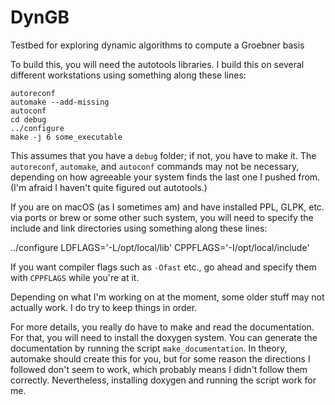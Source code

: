 # DynGB
Testbed for exploring dynamic algorithms to compute a Groebner basis

To build this, you will need the autotools libraries.
I build this on several different workstations using something along these lines:

    autoreconf
    automake --add-missing
    autoconf
    cd debug
    ../configure
    make -j 6 some_executable

This assumes that you have a `debug` folder; if not, you have to make it.
The `autoreconf`, `automake`, and `autoconf` commands may not be necessary,
depending on how agreeable your system finds the last one I pushed from.
(I'm afraid I haven't quite figured out autotools.)

If you are on macOS (as I sometimes am) and have installed PPL, GLPK, etc. via ports
or brew or some other such system, you will need to specify the include and link
directories using something along these lines:

   ../configure LDFLAGS='-L/opt/local/lib' CPPFLAGS='-I/opt/local/include'

If you want compiler flags such as `-Ofast` etc., go ahead and specify them with
`CPPFLAGS` while you're at it.

Depending on what I'm working on at the moment, some older stuff may not actually work.
I do try to keep things in order.

For more details, you really do have to make and read the documentation.
For that, you will need to install the doxygen system.
You can generate the documentation by running the script `make_documentation`.
In theory, automake should create this for you, but for some reason
the directions I followed don't seem to work, which probably means
I didn't follow them correctly.
Nevertheless, installing doxygen and running the script work for me.
